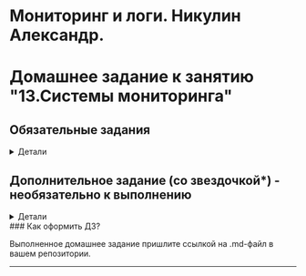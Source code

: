 # Мониторинг и логи. Никулин Александр. 
# Домашнее задание к занятию "13.Системы мониторинга"

## Обязательные задания

<details>
  <summary>Детали</summary>

  1. Вас пригласили настроить мониторинг на проект. На онбординге вам рассказали, что проект представляет из себя 
платформу для вычислений с выдачей текстовых отчетов, которые сохраняются на диск. Взаимодействие с платформой 
осуществляется по протоколу http. Также вам отметили, что вычисления загружают ЦПУ. Какой минимальный набор метрик вы
выведите в мониторинг и почему?
  ### Решение

  Выжимка систем: 
  - nginx (http взаимодействие)
  - железо (вычислительные способности + место)
  - работа самого сервиса

  метрик можно накрутить множество, в прцоессе рабоыт с системой формируются новые требования, но минимум наверное такой:
  
  метрики для сетки: 
  - Мониторинг общего количества (http/https) запросов к данному приложению (Проверяем нагрузку)
  - Возможно количество по кнкретным урлам (проверяем нагрузку на метрики)
  - Количество неудачных ответов пользователям (ошибки 400/404) (соотношение ошибок к успеху)
    
  метрики для железа
  - **CPU**
    - Общая загрузка ЦПУ
    - Часть нагрузки ЦПУ оказываемой непосредственно приложением, или каким либо важным рабочим процессом данного приложения
  - **RAM**
    - Количество занятой и оставшейся памяти
  - **HDD**
    - Нагрузка на диск
    - Остаточная ёмкость
    - Состояние диска (smart)
    - График заполняемости свободного места на диске
    - контроль inodes
  - **LAN**
    - Количество проходящего трафика

  метрики для самого сервиса
    - Количество успешно выданных отчетов
    - Количество неудачных отчетов
    - Количество отчетов в работе
    - Мониторинг среднего времени формирования отчетов
  
  можно было предусмотреть метрики ещё по ИБ (хотя по условиям нет)
    - количество неуспещных попыток авторизаций
    - првоерка сертов
    - спамовые формирования отчетов
    
  #
  2. Менеджер продукта посмотрев на ваши метрики сказал, что ему непонятно что такое RAM/inodes/CPUla. Также он сказал, что хочет понимать, насколько мы выполняем свои обязанности перед клиентами и какое качество обслуживания. Что вы можете ему предложить?
     
     <details>
       <summary>Решение</summary>

        Делаем для менеджера нормальный вбе интерфейс, куда прописываем описание/подсказки для параметров: 
      - RAM - счетчики памяти сколько свободно физической, сколько занято физической, и сколько виртуальной памяти. 
      - inodes - количество свободных дескрипторов для файлов, если оно закончится, то, нельзя будет создать новый файл.
      - CPUla - CPU load -  средняя нагрузка на процессор системы.
  
      Далее SLA (соглашение об уровне обслуживания) в рамках которого будут указаны SLO (целевой уровень качества обслуживания) для необходимых метрик. После чего менеджерам будет проще ориентироваться в состоянии продукта, так как их будут интересовать только разницы значений SLO и SLI (индикатор качества обслуживания). Если значения SLI необходимых метрики не противоречат установленным для неё SLO тогда проект в нормально состояние. 
     </details> 
  #
  3. Вашей DevOps команде в этом году не выделили финансирование на построение системы сбора логов. Разработчики в свою 
  очередь хотят видеть все ошибки, которые выдают их приложения. Какое решение вы можете предпринять в этой ситуации, 
  чтобы разработчики получали ошибки приложения?

  <details>
    <summary>Решение</summary>

    Использование opensource или бесплатных интсрументов для сборка и анализа логов. 
    К примеру: 
    - ELK 
    - Grafana
    - Sentry
  </details>

  #
  4. Вы, как опытный SRE, сделали мониторинг, куда вывели отображения выполнения SLA=99% по http кодам ответов. 
  Вычисляете этот параметр по следующей формуле: summ_2xx_requests/summ_all_requests. Данный параметр не поднимается выше 
  70%, но при этом в вашей системе нет кодов ответа 5xx и 4xx. Где у вас ошибка?

  <details>
    <summary>Решение</summary>

    В формуле из задания не используются значения кодов 1xx и 3xx
  </details>

  #
  5. Опишите основные плюсы и минусы pull и push систем мониторинга.

  <details>
    <summary>Решение</summary>

    # Pull

    Плюсы:
    - Сниженная нагрузка на целевые системы: В pull-системах мониторинга, мониторинговые агенты (клиенты) опрашивают целевые системы (серверы) по запросу, что позволяет более точно контролировать частоту опроса и снижает нагрузку на целевые системы. Это особенно полезно для высоконагруженных приложений.
    - Более простая настройка и установка: Pull-системы часто проще настраивать и устанавливать, так как агенты мониторинга могут быть легко развернуты на целевых серверах без дополнительных настроек на стороне сервера.
    - Прозрачность для целевых систем: Целевые системы могут быть неосведомленными о наличии мониторинга и агентов, что может быть полезно в некоторых ситуациях для соблюдения конфиденциальности.

    Минусы: 
    - Задержка в обновлении данных: Поскольку мониторинговые агенты опрашивают целевые системы по расписанию, существует задержка в обновлении данных. 
    - Потеря данных: Если агент неспособен опросить целевую систему (например, из-за сетевой проблемы или сбоя агента), это может привести к потере данных мониторинга.

    # Push
    Плюсы:
    - Реальное время: Push-системы мониторинга позволяют отправлять данные в реальном времени, что делает их более подходящими для мониторинга важных событий и реагирования на них мгновенно.
    - Легкость настройки центрального сервера: В push-системах, центральный сервер (коллектор данных) более централизован и может быть легче настроен для обработки данных от множества клиентских систем.
    - Уведомления в режиме реального времени: Push-системы могут легко отправлять уведомления и события в реальном времени на основе данных мониторинга.

    Минусы:

    - Высокая нагрузка на целевые системы: При использовании push-систем могут возникнуть проблемы с нагрузкой на целевые системы, особенно если большое количество данных отправляется в реальном времени.
    - Сложность настройки агентов: Настройка и установка агентов на целевых серверах может быть более сложной и требовательной к ресурсам процедурой.
    - Безопасность и приватность: Push-системы требуют от целевых систем предоставлять доступ для приема данных мониторинга, что может повысить риски вопросов безопасности и приватности.
  </details>

  #
  6. Какие из ниже перечисленных систем относятся к push модели, а какие к pull? А может есть гибридные?
      - Prometheus 
      - TICK
      - Zabbix
      - VictoriaMetrics
      - Nagios
  #

  <details>
    <summary>Решение</summary>

    - Prometheus - Pull
    - TICK - Push
    - Zabbix - Гибридная
    - VictoriaMetrics - Pull
    - Nagios - Push
  </details>

  7. Склонируйте себе [репозиторий](https://github.com/influxdata/sandbox/tree/master) и запустите TICK-стэк, 
  используя технологии docker и docker-compose.

  В виде решения на это упражнение приведите скриншот веб-интерфейса ПО chronograf (`http://localhost:8888`). 

  P.S.: если при запуске некоторые контейнеры будут падать с ошибкой - проставьте им режим `Z`, например
  `./data:/var/lib:Z`

  <details>
    <summary>Решение</summary>

    - ![alt text](image-1.png)
    - ![alt text](image.png)
    - ![alt text](image-3.png)
    - ![alt text](image-2.png)
  </details>

  #
  8. Перейдите в веб-интерфейс Chronograf (http://localhost:8888) и откройте вкладку Data explorer.
          
      - Нажмите на кнопку Add a query
      - Изучите вывод интерфейса и выберите БД telegraf.autogen
      - В `measurments` выберите cpu->host->telegraf-getting-started, а в `fields` выберите usage_system. Внизу появится график утилизации cpu.
      - Вверху вы можете увидеть запрос, аналогичный SQL-синтаксису. Поэкспериментируйте с запросом, попробуйте изменить группировку и интервал наблюдений.

  Для выполнения задания приведите скриншот с отображением метрик утилизации cpu из веб-интерфейса.


  <details>
    <summary>Решение</summary>

    - ![alt text](image-4.png)
    - ![alt text](image-5.png)
  </details>

  #
  9. Изучите список [telegraf inputs](https://github.com/influxdata/telegraf/tree/master/plugins/inputs). 
  Добавьте в конфигурацию telegraf следующий плагин - [docker](https://github.com/influxdata/telegraf/tree/master/plugins/inputs/docker):
  ```
  [[inputs.docker]]
    endpoint = "unix:///var/run/docker.sock"
  ```

  Дополнительно вам может потребоваться донастройка контейнера telegraf в `docker-compose.yml` дополнительного volume и 
  режима privileged:
  ```
    telegraf:
      image: telegraf:1.4.0
      privileged: true
      volumes:
        - ./etc/telegraf.conf:/etc/telegraf/telegraf.conf:Z
        - /var/run/docker.sock:/var/run/docker.sock:Z
      links:
        - influxdb
      ports:
        - "8092:8092/udp"
        - "8094:8094"
        - "8125:8125/udp"
  ```

  После настройке перезапустите telegraf, обновите веб интерфейс и приведите скриншотом список `measurments` в 
  веб-интерфейсе базы telegraf.autogen . Там должны появиться метрики, связанные с docker.

  Факультативно можете изучить какие метрики собирает telegraf после выполнения данного задания.

  <details>
    <summary>Решение</summary>

    - ![alt text](image-6.png)
  </details>
  #
</details>

## Дополнительное задание (со звездочкой*) - необязательно к выполнению
<details>
  <summary>Детали</summary>

  1. Вы устроились на работу в стартап. На данный момент у вас нет возможности развернуть полноценную систему 
  мониторинга, и вы решили самостоятельно написать простой python3-скрипт для сбора основных метрик сервера. Вы, как 
  опытный системный-администратор, знаете, что системная информация сервера лежит в директории `/proc`. 
  Также, вы знаете, что в системе Linux есть  планировщик задач cron, который может запускать задачи по расписанию.
  
  Суммировав все, вы спроектировали приложение, которое:
  - является python3 скриптом
  - собирает метрики из папки `/proc`
  - складывает метрики в файл 'YY-MM-DD-awesome-monitoring.log' в директорию /var/log 
  (YY - год, MM - месяц, DD - день)
  - каждый сбор метрик складывается в виде json-строки, в виде:
    + timestamp (временная метка, int, unixtimestamp)
    + metric_1 (метрика 1)
    + metric_2 (метрика 2)
    
       ...
       
    + metric_N (метрика N)
    
  - сбор метрик происходит каждую 1 минуту по cron-расписанию
  
  Для успешного выполнения задания нужно привести:
  
  а) работающий код python3-скрипта,
  
  б) конфигурацию cron-расписания,
  
  в) пример верно сформированного 'YY-MM-DD-awesome-monitoring.log', имеющий не менее 5 записей,
  
  P.S.: количество собираемых метрик должно быть не менее 4-х.
  P.P.S.: по желанию можно себя не ограничивать только сбором метрик из `/proc`.
  
  2. В веб-интерфейсе откройте вкладку `Dashboards`. Попробуйте создать свой dashboard с отображением:
  
      - утилизации ЦПУ
      - количества использованного RAM
      - утилизации пространства на дисках
      - количество поднятых контейнеров
      - аптайм
      - ...
      - фантазируйте)
      
      ---

  </details>
### Как оформить ДЗ?

Выполненное домашнее задание пришлите ссылкой на .md-файл в вашем репозитории.

---

